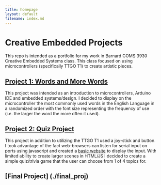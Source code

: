 ```yaml
---
title: homepage
layout: default
filename: index.md
--- 
```


# Creative Embedded Projects

This repo is intended as a portfolio for my work in Barnard COMS 3930 Creative 
Embedded Systems class. This class focused on using microcontrollers 
(specifically TTGO T1) to create artistic pieces.

## [Project 1: Words and More Words](./installation_1)

This project was intended as an introduction to microcontrollers, Arduino IDE
and embedded systems/design. I decided to display on the microcontroller the most
commonly used words in the English Language in a randomized order with the font
size representing the frequency of use (i.e. the larger the word the more often 
it used).

## [Project 2: Quiz Project](./project_2)

This project in addition to utilizing the TTGO T1 used a joy-stick and button.
I took advantage of the fact web-browsers can listen for serial input on ports
using javascript and created a
[basic website](./project_2/Quiz_Game/webpage/)
to display the input. With limited ability to create larger scenes in HTML/JS I decided to
create a simple quiz/trivia game that the user can choose from 1 of 4 topics
for.

## [Final Project] (./final_proj)

